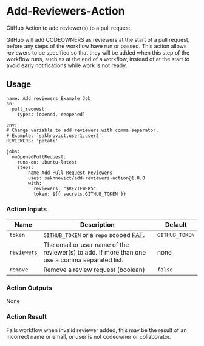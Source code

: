 # Add-Reviewers-Action

GitHub Action to add reviewer(s) to a pull request.

GitHub will add CODEOWNERS as reviewers at the start of a pull request, before any steps of the workflow have run or passed. This action allows reviewers to be specified so that they will be added when this step of the workflow runs, such as at the end of a workflow, instead of at the start to avoid early notifications while work is not ready.

## Usage

    name: Add reviewers Example Job
    on:
      pull_request:
        types: [opened, reopened]

    env:
    # Change variable to add reviewers with comma separator.
    # Example: `sakhnovict,user1,user2`.
    REVIEWERS: 'petati'

    jobs:
      onOpenedPullRequest:
        runs-on: ubuntu-latest
        steps:
          - name Add Pull Request Reviewers
            uses: sakhnovict/add-reviewers-action@1.0.0
            with:
              reviewers: "$REVIEWERS"
              token: ${{ secrets.GITHUB_TOKEN }}

### Action Inputs

| Name        | Description                                                                                                                                                | Default        |
| ----------- | ---------------------------------------------------------------------------------------------------------------------------------------------------------- | -------------- |
| `token`     | `GITHUB_TOKEN` or a `repo` scoped [PAT](https://help.github.com/en/github/authenticating-to-github/creating-a-personal-access-token-for-the-command-line). | `GITHUB_TOKEN` |
| `reviewers` | The email or user name of the reviewer(s) to add. If more than one use a comma separated list.                                                             | none           |
| `remove`    | Remove a review request (boolean)                                                                                                                          | `false`        |

### Action Outputs

None

### Action Result

Fails workflow when invalid reviewer added, this may be the result of an incorrect name or email, or user is not codeowner or collaborator.
